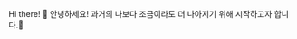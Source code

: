 
Hi there! 👋
안녕하세요! 과거의 나보다 조금이라도 더 나아지기 위해 시작하고자 합니다.🌱


<!---
Ji30g/Ji30g is a ✨ special ✨ repository because its `README.md` (this file) appears on your GitHub profile.
You can click the Preview link to take a look at your changes.
--->
